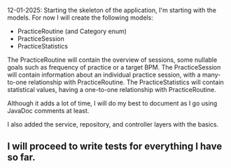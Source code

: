 12-01-2025:
Starting the skeleton of the application, I'm starting with the models. For now I will create the following models:
- PracticeRoutine (and Category enum)
- PracticeSession
- PracticeStatistics

The PracticeRoutine will contain the overview of sessions, some nullable goals such as frequency of practice or a target BPM.
The PracticeSession will contain information about an individual practice session, with a many-to-one relationship with PracticeRoutine.
The PracticeStatistics will contain statistical values, having a one-to-one relationship with PracticeRoutine.

Although it adds a lot of time, I will do my best to document as I go using JavaDoc comments at least.

I also added the service, repository, and controller layers with the basics.

I will proceed to write tests for everything I have so far.
----------